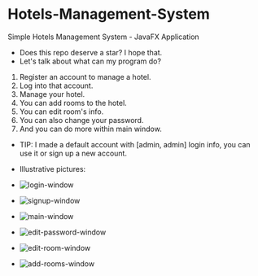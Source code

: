 # Hotels-Management-System
Simple Hotels Management System - JavaFX Application
* Does this repo deserve a star? I hope that.
* Let's talk about what can my program do?
1. Register an account to manage a hotel.
2. Log into that account.
3. Manage your hotel.
4. You can add rooms to the hotel.
5. You can edit room's info.
6. You can also change your password.
7. And you can do more within main window.
* TIP: I made a default account with [admin, admin] login info, you can use it or sign up a new account.

* Illustrative pictures:
* ![login-window](https://user-images.githubusercontent.com/73291969/119761723-00fef900-beb5-11eb-985e-4cc41b2dda24.png)
* ![signup-window](https://user-images.githubusercontent.com/73291969/119761732-05c3ad00-beb5-11eb-82a5-2c9d3ec8c5c2.png)
* ![main-window](https://user-images.githubusercontent.com/73291969/119761745-0d835180-beb5-11eb-9068-9347fa580840.png)
* ![edit-password-window](https://user-images.githubusercontent.com/73291969/119761760-14aa5f80-beb5-11eb-8ee0-39fdf0810210.png)
* ![edit-room-window](https://user-images.githubusercontent.com/73291969/119761768-18d67d00-beb5-11eb-8ab7-72d70892cd31.png)
* ![add-rooms-window](https://user-images.githubusercontent.com/73291969/119761774-1c6a0400-beb5-11eb-93ed-38127ef40bd7.png)

 

